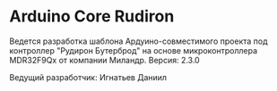 # Arduino Core Rudiron
Ведется разработка шаблона Ардуино-совместимого проекта под контроллер "Рудирон Бутерброд" на основе микроконтроллера MDR32F9Qx от компании Миландр.
Версия: 2.3.0

Ведущий разработчик: Игнатьев Даниил
